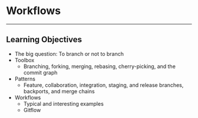 # Workflows

---

## Learning Objectives

 * The big question: To branch or not to branch
 * Toolbox
   - Branching, forking, merging, rebasing, cherry-picking, and the commit graph
 * Patterns 
   - Feature, collaboration, integration, staging, and release branches, backports, and merge chains
 * Workflows
   - Typical and interesting examples
   - Gitflow
